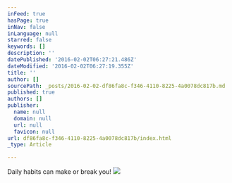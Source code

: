 ```yaml
---
inFeed: true
hasPage: true
inNav: false
inLanguage: null
starred: false
keywords: []
description: ''
datePublished: '2016-02-02T06:27:21.486Z'
dateModified: '2016-02-02T06:27:19.355Z'
title: ''
author: []
sourcePath: _posts/2016-02-02-df86fa8c-f346-4110-8225-4a0078dc817b.md
published: true
authors: []
publisher:
  name: null
  domain: null
  url: null
  favicon: null
url: df86fa8c-f346-4110-8225-4a0078dc817b/index.html
_type: Article

---
```

Daily habits can make or break you!
![](https://s3-us-west-2.amazonaws.com/the-grid-img/p/38d7a2814823b91be5cfc7d72c7d29146284534c.jpg)